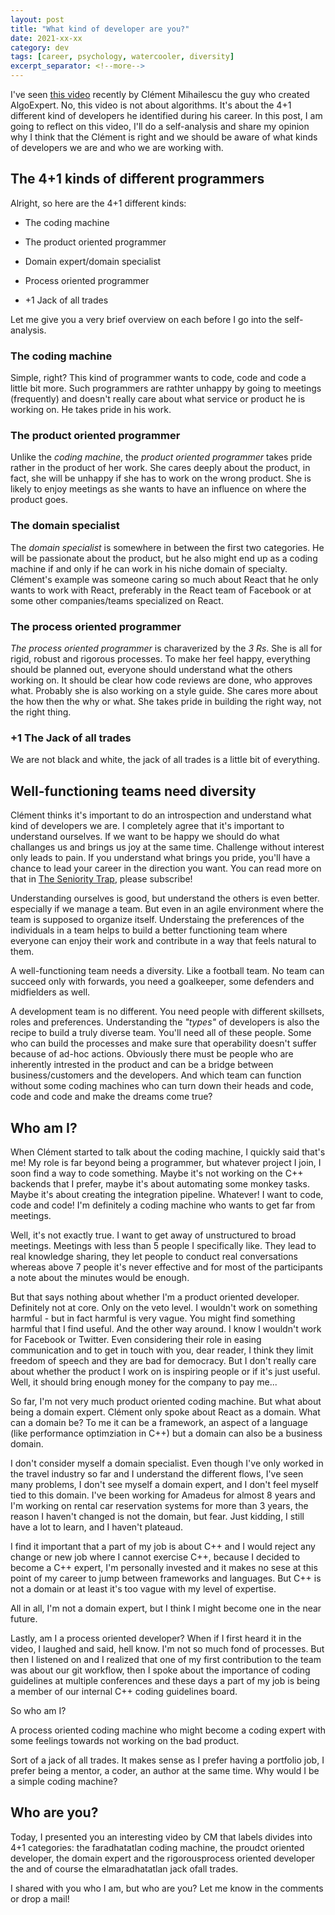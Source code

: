 ```yaml
---
layout: post
title: "What kind of developer are you?"
date: 2021-xx-xx
category: dev
tags: [career, psychology, watercooler, diversity]
excerpt_separator: <!--more-->
---
```

I've seen [this video](https://www.youtube.com/watch?v=EsSnw50udSA) recently by Clément Mihailescu the guy who created AlgoExpert. No, this video is not about algorithms. It's about the 4+1 different kind of developers he identified during his career. In this post, I am going to reflect on this video, I'll do a self-analysis and share my opinion why I think that the Clément is right and we should be aware of what kinds of developers we are and who we are working with.
<!--more-->

## The 4+1 kinds of different programmers

Alright, so here are the 4+1 different kinds:

- The coding machine
- The product oriented programmer
- Domain expert/domain specialist
- Process oriented programmer

- +1 Jack of all trades

Let me give you a very brief overview on each before I go into the self-analysis.

### The coding machine

Simple, right? This kind of programmer wants to code, code and code a little bit more. Such programmers are rathter unhappy by going to meetings (frequently) and doesn't really care about what service or product he is working on. He takes pride in his work.

### The product oriented programmer

Unlike the *coding machine*, the *product oriented programmer* takes pride rather in the product of her work. She cares deeply about the product, in fact, she will be unhappy if she has to work on the wrong product. She is likely to enjoy meetings as she wants to have an influence on where the product goes.

### The domain specialist

The *domain specialist* is somewhere in between the first two categories. He will be passionate about the product, but he also might end up as a coding machine if and only if he can work in his niche domain of specialty. Clément's example was someone caring so much about React that he only wants to work with React, preferably in the React team of Facebook or at some other companies/teams specialized on React.

### The process oriented programmer

*The process oriented programmer* is charaverized by the *3 Rs*. She is all for rigid, robust and rigorous processes. To make her feel happy, everything should be planned out, everyone should understand what the others working on. It should be clear how code reviews are done, who approves what. Probably she is also working on a style guide. She cares more about the how then the why or what. She takes pride in building the right way, not the right thing.

### +1 The Jack of all trades

We are not black and white, the jack of all trades is a little bit of everything.

## Well-functioning teams need diversity

Clément thinks it's important to do an introspection and understand what kind of developers we are. I completely agree that it's important to understand ourselves. If we want to be happy we should do what challanges us and brings us joy at the same time. Challenge without interest only leads to pain. If you understand what brings you pride, you'll have a chance to lead your career in the direction you want. You can read more on that in [The Seniority Trap](), please subscribe!

Understanding ourselves is good, but understand the others is even better. especially if we manage a team. But even in an agile environment where the team is supposed to organize itself. Understaing the preferences of the individuals in a team helps to build a better functioning team where everyone can enjoy their work and contribute in a way that feels natural to them.

A well-functioning team needs a diversity. Like a football team. No team can succeed only with forwards, you need a goalkeeper, some defenders and midfielders as well.

A development team is no different. You need people with different skillsets, roles and preferences. Understanding the *"types"* of developers is also the recipe to build a truly diverse team. You'll need all of these people. Some who can build the processes and make sure that operability doesn't suffer because of ad-hoc actions. Obviously there must be people who are inherently intrested in the product and can be a bridge between business/customers and the developers. And which team can function without some coding machines who can turn down their heads and code, code and code and make the dreams come true?

## Who am I?

When Clément started to talk about the coding machine, I quickly said that's me! My role is far beyond being a programmer, but whatever project I join, I soon find a way to code something. Maybe it's not working on the C++ backends that I prefer, maybe it's about automating some monkey tasks. Maybe it's about creating the integration pipeline. Whatever! I want to code, code and code! I'm definitely a coding machine who wants to get far from meetings.

Well, it's not exactly true. I want to get away of unstructured to broad meetings. Meetings with less than 5 people I specifically like. They lead to real knowledge sharing, they let people to conduct real conversations whereas above 7 people it's never effective and for most of the participants a note about the minutes would be enough.

But that says nothing about whether I'm a product oriented developer. Definitely not at core. Only on the veto level. I wouldn't work on something harmful - but in fact harmful is very vague. You might find something harmful that I find useful. And the other way around. I know I wouldn't work for Facebook or Twitter. Even considering their role in easing communication and to get in touch with you, dear reader, I think they limit freedom of speech and they are bad for democracy. But I don't really care about whether the product I work on is inspiring people or if it's just useful. Well, it should bring enough money for the company to pay me...

So far, I'm not very much product oriented coding machine. But what about being a domain expert. Clément only spoke about React as a domain. What can a domain be? To me it can be a framework, an aspect of a language (like performance optimziation in C++) but a domain can also be a business domain.

I don't consider myself a domain specialist. Even though I've only worked in the travel industry so far and I understand the different flows, I've seen many problems, I don't see myself a domain expert, and I don't feel myself tied to this domain. I've been working for Amadeus for almost 8 years and I'm working on rental car reservation systems for more than 3 years, the reason I haven't changed is not the domain, but fear. Just kidding, I still have a lot to learn, and I haven't plateaud.

I find it important that a part of my job is about C++ and I would reject any change or new job where I cannot exercise C++, because I decided to become a C++ expert, I'm personally invested and it makes no sese at this point of my career to jump between frameworks and languages. But C++ is not a domain or at least it's too vague with my level of expertise.

All in all, I'm not a domain expert, but I think I might become one in the near future.

Lastly, am I a process oriented developer? When if I first heard it in the video, I laughed and said, hell know. I'm not so much fond of processes. But then I listened on and I realized that one of my first contribution to the team was about our git workflow, then I spoke about the importance of coding guidelines at multiple conferences and these days a part of my job is being a member of our internal C++ coding guidelines board.

So who am I?

A process oriented coding machine who might become a coding expert with some feelings towards not working on the bad product.

Sort of a jack of all trades. It makes sense as I prefer having a portfolio job, I prefer being a mentor, a coder, an author at the same time. Why would I be a simple coding machine?

## Who are you?

Today, I presented you an interesting video by CM that labels divides into 4+1 categories: the faradhatatlan coding machine, the  proudct oriented developer, the domain expert and the rigorousprocess oriented developer the and of course the elmaradhatatlan jack ofall trades.

I shared with you who I am, but who are you? Let me know in the comments or drop a mail!